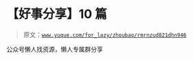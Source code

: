 # 【好事分享】10 篇

> 原文：[`www.yuque.com/for_lazy/zhoubao/rmrnzud821dhn946`](https://www.yuque.com/for_lazy/zhoubao/rmrnzud821dhn946)

公众号懒人找资源，懒人专属群分享